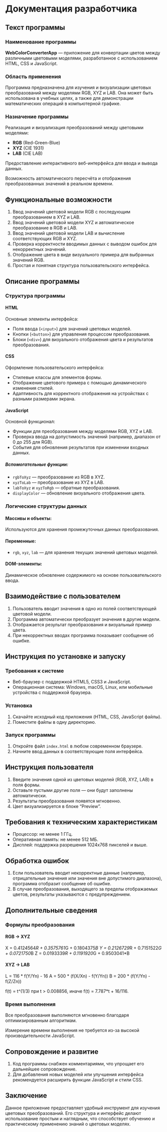 # Документация разработчика

## Текст программы

### Наименование программы

**WebColorConverterApp** — приложение для конвертации цветов между различными цветовыми моделями, разработанное с использованием HTML, CSS и JavaScript.

### Область применения

Программа предназначена для изучения и визуализации цветовых преобразований между моделями RGB, XYZ и LAB. Она может быть использована в учебных целях, а также для демонстрации математических операций в компьютерной графике.

### Назначение программы

Реализация и визуализация преобразований между цветовыми моделями:

- **RGB** (Red-Green-Blue)
- **XYZ** (CIE 1931)
- **LAB** (CIE LAB)

Предоставление интерактивного веб-интерфейса для ввода и вывода данных.

Возможность автоматического пересчёта и отображения преобразованных значений в реальном времени.


## Функциональные возможности

1. Ввод значений цветовой модели RGB с последующим преобразованием в XYZ и LAB.
2. Ввод значений цветовой модели XYZ и автоматическое преобразование в RGB и LAB.
3. Ввод значений цветовой модели LAB и вычисление соответствующих RGB и XYZ.
4. Проверка корректности вводимых данных с выводом ошибок для некорректных значений.
5. Отображение цвета в виде визуального примера для выбранных значений RGB.
6. Простая и понятная структура пользовательского интерфейса.



## Описание программы

### Структура программы

#### HTML

Основные элементы интерфейса:

- Поля ввода (`<input>`) для значений цветовых моделей.
- Кнопки (`<button>`) для управления процессом преобразования.
- Блоки (`<div>`) для визуального отображения цвета и результатов преобразования.

#### CSS

Оформление пользовательского интерфейса:

- Стилевые классы для элементов формы.
- Отображение цветового примера с помощью динамического изменения стилей.
- Адаптивность для корректного отображения на устройствах с разными размерами экрана.

#### JavaScript

Основной функционал:

- Функции для преобразования между моделями RGB, XYZ и LAB.
- Проверка ввода на допустимость значений (например, диапазон от 0 до 255 для RGB).
- События для обновления результатов при изменении входных данных.

##### Вспомогательные функции:

- `rgbToXyz` — преобразование из RGB в XYZ.
- `xyzToLab` — преобразование из XYZ в LAB.
- `labToXyz` и `xyzToRgb` — обратные преобразования.
- `displayColor` — обновление визуального отображения цвета.

### Логические структуры данных

#### Массивы и объекты:

Используются для хранения промежуточных данных преобразования.

#### Переменные:

- `rgb`, `xyz`, `lab` — для хранения текущих значений цветовых моделей.

#### DOM-элементы:

Динамическое обновление содержимого на основе пользовательского ввода.


## Взаимодействие с пользователем

1. Пользователь вводит значения в одно из полей соответствующей цветовой модели.
2. Программа автоматически преобразует значения в другие модели.
3. Отображается результат преобразования и визуальный пример цвета.
4. При некорректных вводах программа показывает сообщение об ошибке.


## Инструкция по установке и запуску

### Требования к системе

- Веб-браузер с поддержкой HTML5, CSS3 и JavaScript.
- Операционная система: Windows, macOS, Linux, или мобильные устройства с поддержкой браузера.

### Установка

1. Скачайте исходный код приложения (HTML, CSS, JavaScript файлы).
2. Поместите файлы в одну директорию.

### Запуск программы

1. Откройте файл `index.html` в любом современном браузере.
2. Начните ввод данных в соответствующие поля интерфейса.


## Инструкция пользователя

1. Введите значения одной из цветовых моделей (RGB, XYZ, LAB) в поля формы.
2. Оставьте пустыми другие поля — они будут заполнены автоматически.
3. Результаты преобразования появятся мгновенно.
4. Цвет визуализируется в блоке “Preview”.


## Требования к техническим характеристикам

- Процессор: не менее 1 ГГц.
- Оперативная память: не менее 512 МБ.
- Дисплей: поддержка разрешения 1024x768 пикселей и выше.


## Обработка ошибок

1. Если пользователь вводит некорректные данные (например, отрицательные значения или значения вне допустимого диапазона), программа отобразит сообщение об ошибке.
2. В случае преобразования, выходящего за пределы отображаемых цветов, результаты указываются с предупреждением.


## Дополнительные сведения

### Формулы преобразования

#### RGB → XYZ

X = 0.4124564*R + 0.3575761*G + 0.1804375*B
Y = 0.2126729*R + 0.7151522*G + 0.0721750*B
Z = 0.0193339*R + 0.1191920*G + 0.9503041*B

#### XYZ → LAB

L = 116 * f(Y/Yn) - 16
A = 500 * (f(X/Xn) - f(Y/Yn))
B = 200 * (f(Y/Yn) - f(Z/Zn))

f(t) = t^(1/3) при t > 0.008856, иначе f(t) = 7.787*t + 16/116.

### Время выполнения

Все преобразования выполняются мгновенно благодаря оптимизированным алгоритмам.

Измерение времени выполнения не требуется из-за высокой производительности JavaScript.


## Сопровождение и развитие

1. Код программы снабжен комментариями, что упрощает его дальнейшее сопровождение.
2. Для добавления новых моделей или улучшения интерфейса рекомендуется расширить функции JavaScript и стили CSS.


## Заключение

Данное приложение предоставляет удобный инструмент для изучения цветовых преобразований. Его структура и интерфейс делают использование простым и наглядным, что способствует обучению и практическому применению знаний о цветовых моделях.